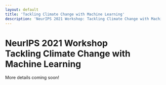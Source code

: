 ```yaml
---
layout: default
title: 'Tackling Climate Change with Machine Learning'
description: 'NeurIPS 2021 Workshop: Tackling Climate Change with Machine Learning'
---
```


<h1>NeurIPS 2021 Workshop <br> Tackling Climate Change with Machine Learning</h1>

More details coming soon!
